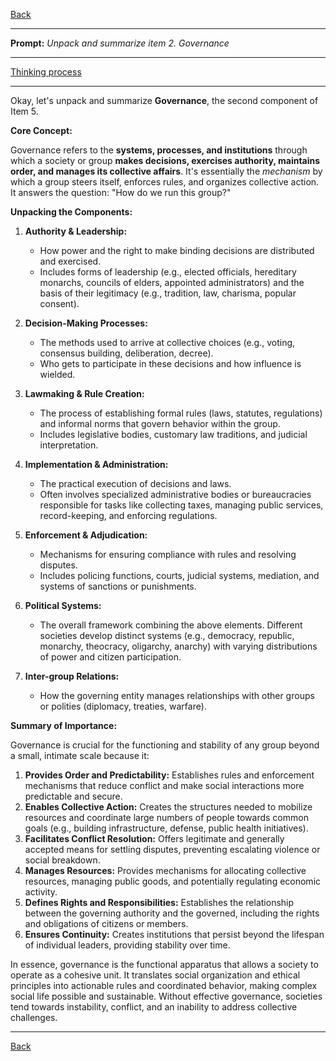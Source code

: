 [Back](../README.md)

---

**Prompt:** *Unpack and summarize item 2. Governance*

---

[Thinking process](thoughts.md)

---

Okay, let's unpack and summarize **Governance**, the second component of Item 5.

**Core Concept:**

Governance refers to the **systems, processes, and institutions** through which a society or group **makes decisions, exercises authority, maintains order, and manages its collective affairs**. It's essentially the *mechanism* by which a group steers itself, enforces rules, and organizes collective action. It answers the question: "How do we run this group?"

**Unpacking the Components:**

1.  **Authority & Leadership:**
    *   How power and the right to make binding decisions are distributed and exercised.
    *   Includes forms of leadership (e.g., elected officials, hereditary monarchs, councils of elders, appointed administrators) and the basis of their legitimacy (e.g., tradition, law, charisma, popular consent).

2.  **Decision-Making Processes:**
    *   The methods used to arrive at collective choices (e.g., voting, consensus building, deliberation, decree).
    *   Who gets to participate in these decisions and how influence is wielded.

3.  **Lawmaking & Rule Creation:**
    *   The process of establishing formal rules (laws, statutes, regulations) and informal norms that govern behavior within the group.
    *   Includes legislative bodies, customary law traditions, and judicial interpretation.

4.  **Implementation & Administration:**
    *   The practical execution of decisions and laws.
    *   Often involves specialized administrative bodies or bureaucracies responsible for tasks like collecting taxes, managing public services, record-keeping, and enforcing regulations.

5.  **Enforcement & Adjudication:**
    *   Mechanisms for ensuring compliance with rules and resolving disputes.
    *   Includes policing functions, courts, judicial systems, mediation, and systems of sanctions or punishments.

6.  **Political Systems:**
    *   The overall framework combining the above elements. Different societies develop distinct systems (e.g., democracy, republic, monarchy, theocracy, oligarchy, anarchy) with varying distributions of power and citizen participation.

7.  **Inter-group Relations:**
    *   How the governing entity manages relationships with other groups or polities (diplomacy, treaties, warfare).

**Summary of Importance:**

Governance is crucial for the functioning and stability of any group beyond a small, intimate scale because it:

1.  **Provides Order and Predictability:** Establishes rules and enforcement mechanisms that reduce conflict and make social interactions more predictable and secure.
2.  **Enables Collective Action:** Creates the structures needed to mobilize resources and coordinate large numbers of people towards common goals (e.g., building infrastructure, defense, public health initiatives).
3.  **Facilitates Conflict Resolution:** Offers legitimate and generally accepted means for settling disputes, preventing escalating violence or social breakdown.
4.  **Manages Resources:** Provides mechanisms for allocating collective resources, managing public goods, and potentially regulating economic activity.
5.  **Defines Rights and Responsibilities:** Establishes the relationship between the governing authority and the governed, including the rights and obligations of citizens or members.
6.  **Ensures Continuity:** Creates institutions that persist beyond the lifespan of individual leaders, providing stability over time.

In essence, governance is the functional apparatus that allows a society to operate as a cohesive unit. It translates social organization and ethical principles into actionable rules and coordinated behavior, making complex social life possible and sustainable. Without effective governance, societies tend towards instability, conflict, and an inability to address collective challenges.

---

[Back](../README.md)
